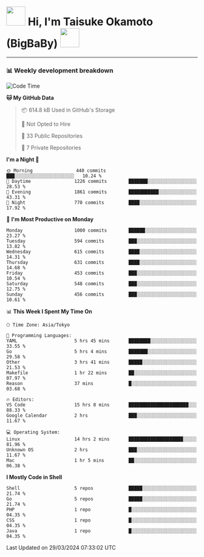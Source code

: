 <!-- Title -->
<h1>
    <img src="https://media.tenor.com/TlyRveJkgo4AAAAi/cloud-cloud-strife.gif" width="50"/> 
    Hi, I'm Taisuke Okamoto (BigBaBy) 
    <img src="https://media.tenor.com/TlyRveJkgo4AAAAi/cloud-cloud-strife.gif" width="50"/>
</h1>

---

<h3> 📊 Weekly development breakdown </h3>
<!-- waka-readme-stats -->

<!--START_SECTION:waka-->
![Code Time](http://img.shields.io/badge/Code%20Time-1%2C721%20hrs%2014%20mins-blue)

**🐱 My GitHub Data** 

> 📦 614.8 kB Used in GitHub's Storage 
 > 
> 🚫 Not Opted to Hire
 > 
> 📜 33 Public Repositories 
 > 
> 🔑 7 Private Repositories 
 > 
**I'm a Night 🦉** 

```text
🌞 Morning                440 commits         ███░░░░░░░░░░░░░░░░░░░░░░   10.24 % 
🌆 Daytime                1226 commits        ███████░░░░░░░░░░░░░░░░░░   28.53 % 
🌃 Evening                1861 commits        ███████████░░░░░░░░░░░░░░   43.31 % 
🌙 Night                  770 commits         ████░░░░░░░░░░░░░░░░░░░░░   17.92 % 
```
📅 **I'm Most Productive on Monday** 

```text
Monday                   1000 commits        ██████░░░░░░░░░░░░░░░░░░░   23.27 % 
Tuesday                  594 commits         ███░░░░░░░░░░░░░░░░░░░░░░   13.82 % 
Wednesday                615 commits         ████░░░░░░░░░░░░░░░░░░░░░   14.31 % 
Thursday                 631 commits         ████░░░░░░░░░░░░░░░░░░░░░   14.68 % 
Friday                   453 commits         ███░░░░░░░░░░░░░░░░░░░░░░   10.54 % 
Saturday                 548 commits         ███░░░░░░░░░░░░░░░░░░░░░░   12.75 % 
Sunday                   456 commits         ███░░░░░░░░░░░░░░░░░░░░░░   10.61 % 
```


📊 **This Week I Spent My Time On** 

```text
🕑︎ Time Zone: Asia/Tokyo

💬 Programming Languages: 
YAML                     5 hrs 45 mins       ████████░░░░░░░░░░░░░░░░░   33.55 % 
Go                       5 hrs 4 mins        ███████░░░░░░░░░░░░░░░░░░   29.58 % 
Other                    3 hrs 41 mins       █████░░░░░░░░░░░░░░░░░░░░   21.53 % 
Makefile                 1 hr 22 mins        ██░░░░░░░░░░░░░░░░░░░░░░░   07.97 % 
Reason                   37 mins             █░░░░░░░░░░░░░░░░░░░░░░░░   03.68 % 

🔥 Editors: 
VS Code                  15 hrs 8 mins       ██████████████████████░░░   88.33 % 
Google Calendar          2 hrs               ███░░░░░░░░░░░░░░░░░░░░░░   11.67 % 

💻 Operating System: 
Linux                    14 hrs 2 mins       ████████████████████░░░░░   81.96 % 
Unknown OS               2 hrs               ███░░░░░░░░░░░░░░░░░░░░░░   11.67 % 
Mac                      1 hr 5 mins         ██░░░░░░░░░░░░░░░░░░░░░░░   06.38 % 
```

**I Mostly Code in Shell** 

```text
Shell                    5 repos             █████░░░░░░░░░░░░░░░░░░░░   21.74 % 
Go                       5 repos             █████░░░░░░░░░░░░░░░░░░░░   21.74 % 
PHP                      1 repo              █░░░░░░░░░░░░░░░░░░░░░░░░   04.35 % 
CSS                      1 repo              █░░░░░░░░░░░░░░░░░░░░░░░░   04.35 % 
Java                     1 repo              █░░░░░░░░░░░░░░░░░░░░░░░░   04.35 % 
```




 Last Updated on 29/03/2024 07:33:02 UTC
<!--END_SECTION:waka-->
